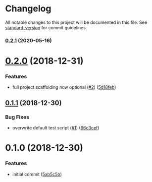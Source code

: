 # Changelog

All notable changes to this project will be documented in this file. See [standard-version](https://github.com/conventional-changelog/standard-version) for commit guidelines.

### [0.2.1](https://github.com/sywac/create-sywac/compare/v0.2.0...v0.2.1) (2020-05-16)

<a name="0.2.0"></a>
# [0.2.0](https://github.com/sywac/create-sywac/compare/v0.1.1...v0.2.0) (2018-12-31)


### Features

* full project scaffolding now optional ([#2](https://github.com/sywac/create-sywac/issues/2)) ([5d18feb](https://github.com/sywac/create-sywac/commit/5d18feb))



<a name="0.1.1"></a>
## [0.1.1](https://github.com/sywac/create-sywac/compare/v0.1.0...v0.1.1) (2018-12-30)


### Bug Fixes

* overwrite default test script ([#1](https://github.com/sywac/create-sywac/issues/1)) ([66c3cef](https://github.com/sywac/create-sywac/commit/66c3cef))



<a name="0.1.0"></a>
# 0.1.0 (2018-12-30)


### Features

* initial commit ([5ab5c5b](https://github.com/sywac/create-sywac/commit/5ab5c5b))
